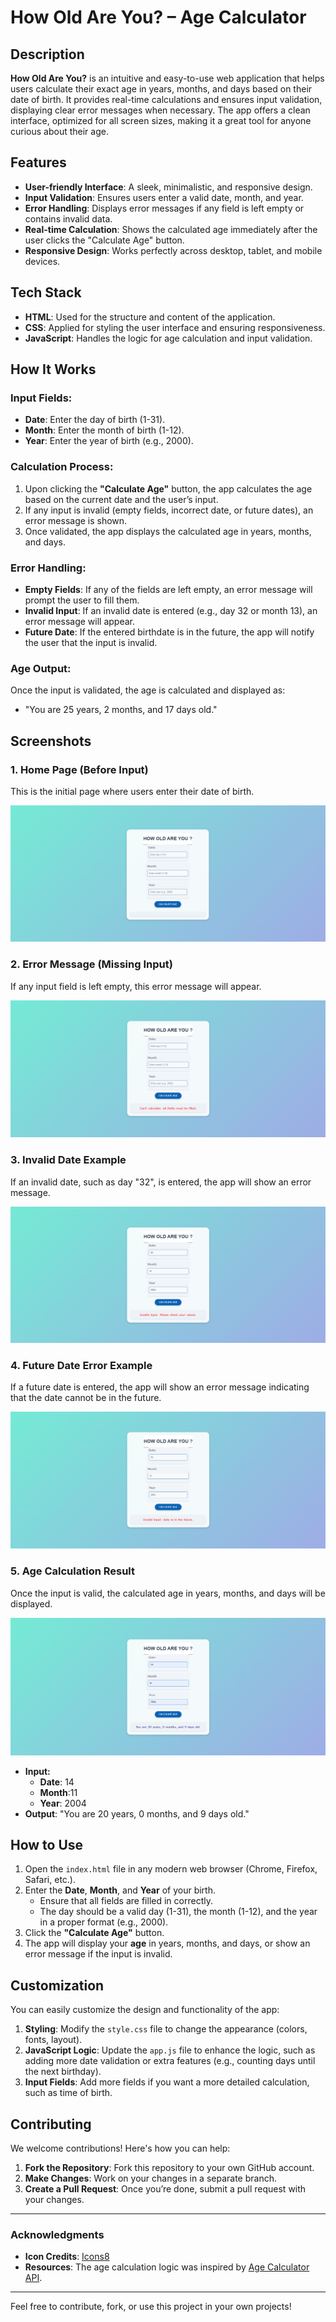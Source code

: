 # **How Old Are You?** – Age Calculator

## **Description**
**How Old Are You?** is an intuitive and easy-to-use web application that helps users calculate their exact age in years, months, and days based on their date of birth. It provides real-time calculations and ensures input validation, displaying clear error messages when necessary. The app offers a clean interface, optimized for all screen sizes, making it a great tool for anyone curious about their age.

## **Features**

- **User-friendly Interface**: A sleek, minimalistic, and responsive design.
- **Input Validation**: Ensures users enter a valid date, month, and year.
- **Error Handling**: Displays error messages if any field is left empty or contains invalid data.
- **Real-time Calculation**: Shows the calculated age immediately after the user clicks the "Calculate Age" button.
- **Responsive Design**: Works perfectly across desktop, tablet, and mobile devices.

## **Tech Stack**

- **HTML**: Used for the structure and content of the application.
- **CSS**: Applied for styling the user interface and ensuring responsiveness.
- **JavaScript**: Handles the logic for age calculation and input validation.

## **How It Works**

### **Input Fields:**
- **Date**: Enter the day of birth (1-31).
- **Month**: Enter the month of birth (1-12).
- **Year**: Enter the year of birth (e.g., 2000).

### **Calculation Process:**
1. Upon clicking the **"Calculate Age"** button, the app calculates the age based on the current date and the user’s input.
2. If any input is invalid (empty fields, incorrect date, or future dates), an error message is shown.
3. Once validated, the app displays the calculated age in years, months, and days.

### **Error Handling:**
- **Empty Fields**: If any of the fields are left empty, an error message will prompt the user to fill them.
- **Invalid Input**: If an invalid date is entered (e.g., day 32 or month 13), an error message will appear.
- **Future Date**: If the entered birthdate is in the future, the app will notify the user that the input is invalid.

### **Age Output:**
Once the input is validated, the age is calculated and displayed as:
- "You are 25 years, 2 months, and 17 days old."

## **Screenshots**

### 1. **Home Page (Before Input)**

This is the initial page where users enter their date of birth.

![Home Page](./screenshots/home_page.png)

### 2. **Error Message (Missing Input)**
If any input field is left empty, this error message will appear.

![Error Message - Missing Input](./screenshots/error_missing_input.png)

### 3. **Invalid Date Example**
If an invalid date, such as day "32", is entered, the app will show an error message.

![Error Message - Invalid Date](./screenshots/error_invalid_date.png)

### 4. **Future Date Error Example**  
If a future date is entered, the app will show an error message indicating that the date cannot be in the future.  

![Error Message - Future Date](./screenshots/error_future_date.png)

### 5. **Age Calculation Result**
Once the input is valid, the calculated age in years, months, and days will be displayed.

![Age Calculation Result](./screenshots/age_result.png)   
- **Input:**
  - **Date**: 14
  - **Month**:11
  - **Year**: 2004
- **Output**: "You are 20 years, 0 months, and 9 days old."

## **How to Use**

1. Open the `index.html` file in any modern web browser (Chrome, Firefox, Safari, etc.).
2. Enter the **Date**, **Month**, and **Year** of your birth.
   - Ensure that all fields are filled in correctly.
   - The day should be a valid day (1-31), the month (1-12), and the year in a proper format (e.g., 2000).
3. Click the **"Calculate Age"** button.
4. The app will display your **age** in years, months, and days, or show an error message if the input is invalid.


## **Customization**

You can easily customize the design and functionality of the app:

1. **Styling**: Modify the `style.css` file to change the appearance (colors, fonts, layout).
2. **JavaScript Logic**: Update the `app.js` file to enhance the logic, such as adding more date validation or extra features (e.g., counting days until the next birthday).
3. **Input Fields**: Add more fields if you want a more detailed calculation, such as time of birth.


## **Contributing**

We welcome contributions! Here's how you can help:

1. **Fork the Repository**: Fork this repository to your own GitHub account.
2. **Make Changes**: Work on your changes in a separate branch.
3. **Create a Pull Request**: Once you’re done, submit a pull request with your changes.

---

### **Acknowledgments**

- **Icon Credits**: [Icons8](https://icons8.com/icons)
- **Resources**: The age calculation logic was inspired by [Age Calculator API](https://age-calculator.net).

---

Feel free to contribute, fork, or use this project in your own projects!
